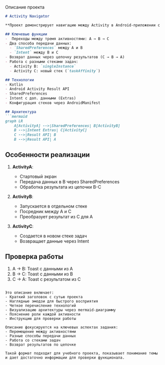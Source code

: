 Описание проекта

```markdown
# Activity Navigator

**Проект демонстрирует навигацию между Activity в Android-приложении с передачей данных и управлением стеками задач**

## Ключевые функции
-  Переходы между тремя активностями: A → B → C
- Два способа передачи данных:
  - `SharedPreferences` между A и B
  - `Intent` между B и C
- Возврат данных через цепочку результатов (C → B → A)
- Работа с разными стеками задач:
  - Activity B: `singleInstance`
  - Activity C: новый стек (`taskAffinity`)

## Технологии
- Kotlin
- Android Activity Result API
- SharedPreferences
- Intent с доп. данными (Extras)
- Конфигурация стеков через AndroidManifest

## Архитектура
```mermaid
graph LR
    A[ActivityA] -->|SharedPreferences| B[ActivityB]
    B -->|Intent Extras| C[ActivityC]
    C -->|Result API| B
    B -->|Result API| A
```

## Особенности реализации
1. **ActivityA**:
    - Стартовый экран
    - Передача данных в B через SharedPreferences
    - Обработка результата из цепочки B-C

2. **ActivityB**:
    - Запускается в отдельном стеке
    - Посредник между A и C
    - Преобразует результат из C для A

3. **ActivityC**:
    - Создается в новом стеке задач
    - Возвращает данные через Intent

## Проверка работы
1. A → B: Toast с данными из A
2. B → C: Toast с данными из B
3. C → A: Toast с результатом из C
```

Это описание включает:
- Краткий заголовок с сутью проекта
- Наглядные эмодзи для быстрого восприятия
- Четкое перечисление технологий
- Визуализацию архитектуры через mermaid-диаграмму
- Пояснение роли каждой активности
- Инструкцию для проверки работы

Описание фокусируется на ключевых аспектах задания:
- Перемещение между активностями
- Разные способы передачи данных
- Работа со стеками задач
- Возврат результатов по цепочке

Такой формат подходит для учебного проекта, показывает понимание темы и дает достаточно информации для проверки функционала.
